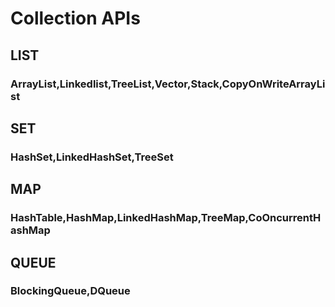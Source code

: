 # Collection APIs
## LIST
### ArrayList,Linkedlist,TreeList,Vector,Stack,CopyOnWriteArrayList
## SET
### HashSet,LinkedHashSet,TreeSet
## MAP
### HashTable,HashMap,LinkedHashMap,TreeMap,CoOncurrentHashMap
## QUEUE
### BlockingQueue,DQueue
   

